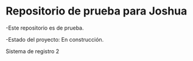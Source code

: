 <h1>Repositorio de prueba para Joshua</h1>

-Este repositorio es de prueba.

-Estado del proyecto: En construcción.

Sistema de registro 2

